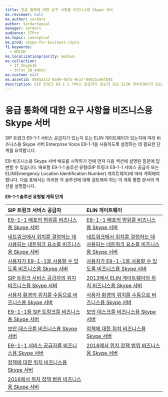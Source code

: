 ```yaml
---
title: 응급 통화에 대한 요구 사항을 비즈니스용 Skype 서버
ms.reviewer: null
ms.author: serdars
author: SerdarSoysal
manager: serdars
audience: ITPro
ms.topic: conceptual
ms.prod: skype-for-business-itpro
f1.keywords:
  - NOCSH
ms.localizationpriority: medium
ms.collection:
  - IT_Skype16
  - Strat_SB_Admin
ms.custom: null
ms.assetid: d891a212-8ad9-4bfa-9ca7-04921c46fb45
description: SIP 트렁크 E9-1-1 서비스 공급자가 있는지 또는 ELIN 게이트웨이가 있는지에 따라 비즈니스용 Skype 서버 Enterprise Voice E9-1-1을 사용하도록 설정하는 데 필요한 단계를 요약합니다.
---
```


# <a name="define-your-requirements-for-emergency-calls-in-skype-for-business-server"></a>응급 통화에 대한 요구 사항을 비즈니스용 Skype 서버
 
SIP 트렁크 E9-1-1 서비스 공급자가 있는지 또는 ELIN 게이트웨이가 있는지에 따라 비즈니스용 Skype 서버 Enterprise Voice E9-1-1을 사용하도록 설정하는 데 필요한 단계를 요약합니다.
  
E9-비즈니스용 Skype 서버 배포를 시작하기 전에 먼저 다음 섹션에 설명된 질문에 답변할 수 있습니다. 배포할 E9-1-1 솔루션 유형(SIP 트렁크 E9-1-1 서비스 공급자 또는 ELIN(Emergency Location Identification Number) 게이트웨이)에 따라 계획해야 합니다. 다음 표에서는 이러한 각 솔루션에 대해 검토해야 하는 이 계획 통합 문서의 섹션을 설명합니다.
  
**E9-1-1 솔루션 유형별 계획 단계**

|**SIP 트렁크 서비스 공급자**|**ELIN 게이트웨이**|
|:-----|:-----|
|[E9-1-1 배포의 범위를 비즈니스용 Skype 서버](scope.md) <br/> |[E9-1-1 배포의 범위를 비즈니스용 Skype 서버](scope.md) <br/> |
|[네트워크에서 위치를 결정하는 데 사용되는 네트워크 요소를 비즈니스용 Skype 서버](network-location.md) <br/> |[네트워크에서 위치를 결정하는 데 사용되는 네트워크 요소를 비즈니스용 Skype 서버](network-location.md) <br/> |
|[사용자가 E9-1-1을 사용할 수 있도록 비즈니스용 Skype 서버](enable-users.md) <br/> |[사용자가 E9-1-1을 사용할 수 있도록 비즈니스용 Skype 서버](enable-users.md) <br/> |
|[SIP 트렁크 서비스 공급자의 위치 비즈니스용 Skype 서버](manage-locations.md) <br/> |[2013에서 ELIN 게이트웨이의 위치 비즈니스용 Skype 서버](elin-gateways.md) <br/> |
|[사용자 환경의 위치를 수동으로 비즈니스용 Skype 서버](manually-acquiring-a-location.md) <br/> |[사용자 환경의 위치를 수동으로 비즈니스용 Skype 서버](manually-acquiring-a-location.md) <br/> |
|[E9-1-1용 SIP 트렁크를 비즈니스용 Skype 서버](design-the-sip-trunk.md) <br/> |[보안 데스크를 비즈니스용 Skype 서버](security-desk.md) <br/> |
|[보안 데스크를 비즈니스용 Skype 서버](security-desk.md) <br/> |[정책에 대한 위치 비즈니스용 Skype 서버](location-policies.md) <br/> |
|[E9-1-1 서비스 공급자를 비즈니스용 Skype 서버](choose-a-service-provider.md) <br/> |[2016에서 위치 정책 범위 비즈니스용 Skype 서버](location-policy-scope.md) <br/> |
|[정책에 대한 위치 비즈니스용 Skype 서버](location-policies.md) <br/> ||
|[2016에서 위치 정책 범위 비즈니스용 Skype 서버](location-policy-scope.md) <br/> ||
   

